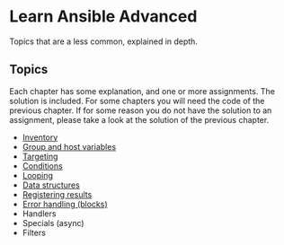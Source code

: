 # Learn Ansible Advanced

Topics that are a less common, explained in depth.

## Topics

Each chapter has some explanation, and one or more assignments. The solution is included. For some chapters you will need the code of the previous chapter. If for some reason you do not have the solution to an assignment, please take a look at the solution of the previous chapter.

- [Inventory](inventory)
- [Group and host variables](group_host_vars)
- [Targeting](targeting)
- [Conditions](conditions)
- [Looping](looping)
- [Data structures](data_structures)
- [Registering results](registering_results)
- [Error handling (blocks)](error_handling)
- Handlers
- Specials (async)
- Filters
